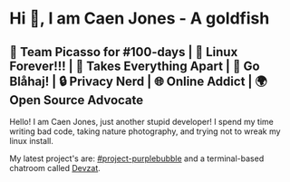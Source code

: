 # Hi 👋, I am Caen Jones - A goldfish
🎨 Team Picasso for #100-days | 🐧 Linux Forever!!! | 🔧 Takes Everything Apart | 🦈 Go Blåhaj! | 🔒 Privacy Nerd | 🌐 Online Addict | 🌍 Open Source Advocate 
---
Hello! I am Caen Jones, just another stupid developer! I spend my time writing bad code, taking nature photography, and trying not to wreak my linux install.

My latest project's are: [#project-purplebubble](https://github.com/thepurplebubble) and a terminal-based chatroom called [Devzat](https://github.com/quackduck/devzat). 
